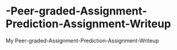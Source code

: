 # -Peer-graded-Assignment-Prediction-Assignment-Writeup
My  Peer-graded-Assignment-Prediction-Assignment-Writeup
